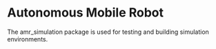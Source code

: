  # Autonomous Mobile Robot
 The amr_simulation package is used for testing and building simulation environments.
